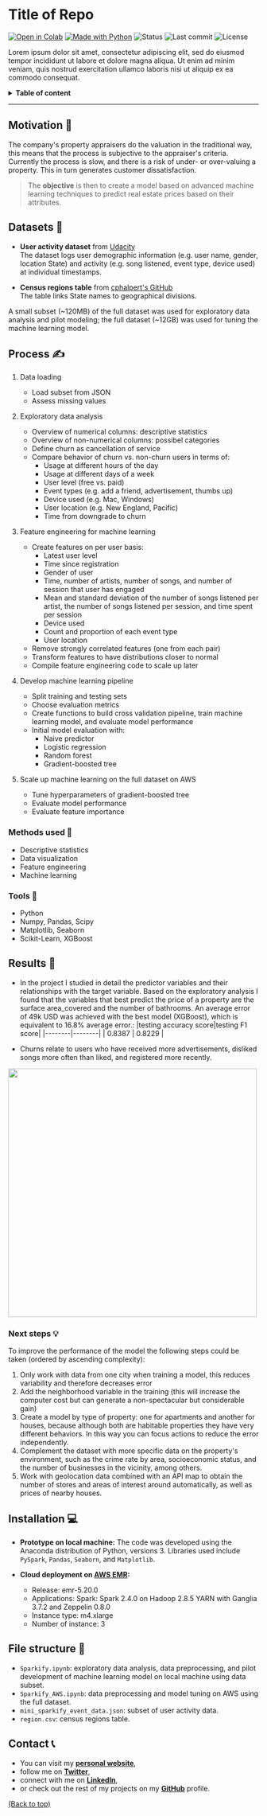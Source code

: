 # Title of Repo

<!-- Add buttons here -->
[![Open in Colab](https://img.shields.io/badge/-Open%20in%20Colab-e8710a?logo=google-colab)](https://colab.research.google.com/github/dewith/property_prices)
[![Made with Python](https://img.shields.io/badge/Made%20with-Python-black)](https://www.python.org/)
![Status](https://img.shields.io/badge/Project%20status-Completed-black)
![Last commit](https://img.shields.io/github/last-commit/dewith/property_prices?color=black)
![License](https://img.shields.io/github/license/dewith/property_prices?color=black)
<!-- End buttons here -->

Lorem ipsum dolor sit amet, consectetur adipiscing elit, sed do eiusmod tempor incididunt ut labore et dolore magna aliqua. Ut enim ad minim veniam, quis nostrud exercitation ullamco laboris nisi ut aliquip ex ea commodo consequat.

<details>
<summary><b>Table of content</b></summary>

- [Title of Repo](#title-of-repo)
  - [Motivation 🎯](#motivation-)
  - [Datasets 💾](#datasets-)
  - [Process ✍](#process-)
    - [Methods used 📜](#methods-used-)
    - [Tools 🧰](#tools-)
  - [Results 📣](#results-)
    - [Next steps 💡](#next-steps-)
  - [Installation 💻](#installation-)
  - [File structure 📓](#file-structure-)
  - [Contact 📞](#contact-)

</details>

---

## Motivation 🎯

The company's property appraisers do the valuation in the traditional way, this means that the process is subjective to the appraiser's criteria.
Currently the process is slow, and there is a risk of under- or over-valuing a property. This in turn generates customer dissatisfaction.

> The **objective** is then to create a model based on advanced machine learning techniques to predict real estate prices based on their attributes.

## Datasets 💾

- **User activity dataset** from [Udacity](https://www.udacity.com/) <br>
    The dataset logs user demographic information (e.g. user name, gender, location State) and activity (e.g. song listened, event type, device used) at individual timestamps.

- **Census regions table** from [cphalpert's GitHub](https://github.com/cphalpert/census-regions) <br>
  The table links State names to geographical divisions.

A small subset (\~120MB) of the full dataset was used for exploratory data analysis and pilot modeling; the full dataset (\~12GB) was used for tuning the machine learning model.

## Process ✍

1. Data loading
   - Load subset from JSON
   - Assess missing values

2. Exploratory data analysis
   - Overview of numerical columns: descriptive statistics
   - Overview of non-numerical columns: possibel categories
   - Define churn as cancellation of service
   - Compare behavior of churn vs. non-churn users in terms of:
     - Usage at different hours of the day
     - Usage at different days of a week
     - User level (free vs. paid)
     - Event types (e.g. add a friend, advertisement, thumbs up)
     - Device used (e.g. Mac, Windows)
     - User location (e.g. New England, Pacific)
     - Time from downgrade to churn

3. Feature engineering for machine learning
   - Create features on per user basis:
     - Latest user level
     - Time since registration
     - Gender of user
     - Time, number of artists, number of songs, and number of session that user has engaged
     - Mean and standard deviation of the number of songs listened per artist, the number of songs listened per session, and time spent per session
     - Device used
     - Count and proportion of each event type
     - User location
   - Remove strongly correlated features (one from each pair)
   - Transform features to have distributions closer to normal
   - Compile feature engineering code to scale up later

4. Develop machine learning pipeline
   - Split training and testing sets
   - Choose evaluation metrics
   - Create functions to build cross validation pipeline, train machine learning model, and evaluate model performance
   - Initial model evaluation with:
     - Naive predictor
     - Logistic regression
     - Random forest
     - Gradient-boosted tree

5. Scale up machine learning on the full dataset on AWS
   - Tune hyperparameters of gradient-boosted tree
   - Evaluate model performance
   - Evaluate feature importance

### Methods used 📜

- Descriptive statistics
- Data visualization
- Feature engineering
- Machine learning

### Tools 🧰

- Python
- Numpy, Pandas, Scipy
- Matplotlib, Seaborn
- Scikit-Learn, XGBoost

## Results 📣

- In the project I studied in detail the predictor variables and their relationships with the target variable. Based on the exploratory analysis I found that the variables that best predict the price of a property are the surface area_covered and the number of bathrooms. An average error of 49k USD was achieved with the best model (XGBoost), which is equivalent to 16.8% average error.:
|testing accuracy score|testing F1 score|
|--------|--------|
| 0.8387 | 0.8229 |

- Churns relate to users who have received more advertisements, disliked songs more often than liked, and registered more recently.
<img src="feature_importance.png" width=500>

### Next steps 💡

To improve the performance of the model the following steps could be taken (ordered by ascending complexity):

1. Only work with data from one city when training a model, this reduces variability and therefore decreases error
2. Add the neighborhood variable in the training (this will increase the computer cost but can generate a non-spectacular but considerable gain)
3. Create a model by type of property: one for apartments and another for houses, because although both are habitable properties they have very different behaviors. In this way you can focus actions to reduce the error independently.
4. Complement the dataset with more specific data on the property's environment, such as the crime rate by area, socioeconomic status, and the number of businesses in the vicinity, among others.
5. Work with geolocation data combined with an API map to obtain the number of stores and areas of interest around automatically, as well as prices of nearby houses.

## Installation 💻

- **Prototype on local machine:** The code was developed using the Anaconda distribution of Python, versions 3. Libraries used include `PySpark`, `Pandas`, `Seaborn`, and `Matplotlib`.

- **Cloud deployment on [AWS EMR](https://aws.amazon.com/):**
  - Release: emr-5.20.0
  - Applications: Spark: Spark 2.4.0 on Hadoop 2.8.5 YARN with Ganglia 3.7.2 and Zeppelin 0.8.0
  - Instance type: m4.xlarge
  - Number of instance: 3

## File structure 📓

- `Sparkify.ipynb`: exploratory data analysis, data preprocessing, and pilot development of machine learning model on local machine using data subset.
- `Sparkify_AWS.ipynb`: data preprocessing and model tuning on AWS using the full dataset.
- `mini_sparkify_event_data.json`: subset of user activity data.
- `region.csv`: census regions table.

## Contact 📞

- You can visit my [**personal website**](https://dewith.co/),
- follow me on [**Twitter**](https://twitter.com/DewithMiramon/),
- connect with me on [**LinkedIn**](https://linkedin.com/in/dewithmiramon/),
- or check out the rest of my projects on my [**GitHub**](https://github.com/dewith/) profile.

[(Back to top)](#motivation)
